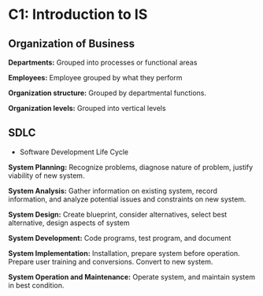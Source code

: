 # C1: Introduction to IS

## Organization of Business

**Departments:** Grouped into processes or functional areas

**Employees:** Employee grouped by what they perform

**Organization structure:** Grouped by departmental functions.

**Organization levels:** Grouped into vertical levels

## SDLC

- Software Development Life Cycle

**System Planning:** Recognize problems, diagnose nature of problem, justify viability of new system.

**System Analysis:** Gather information on existing system, record information, and analyze potential issues and constraints on new system.

**System Design:** Create blueprint, consider alternatives, select best alternative, design aspects of system

**System Development:** Code programs, test program, and document

**System Implementation:** Installation, prepare system before operation. Prepare user training and conversions. Convert to new system.

**System Operation and Maintenance:** Operate system, and maintain system in best condition.

